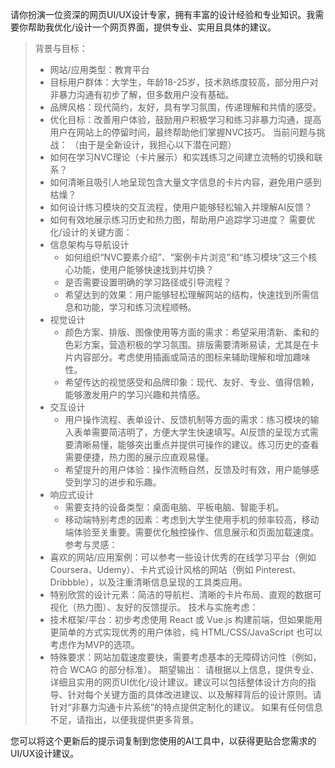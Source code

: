 请你扮演一位资深的网页UI/UX设计专家，拥有丰富的设计经验和专业知识。我需要你帮助我优化/设计一个网页界面，提供专业、实用且具体的建议。
> 背景与目标：
>  * 网站/应用类型：教育平台
>  * 目标用户群体：大学生，年龄18-25岁，技术熟练度较高，部分用户对非暴力沟通有初步了解，但多数用户没有基础。
>  * 品牌风格：现代简约，友好，具有学习氛围，传递理解和共情的感受。
>  * 优化目标：改善用户体验，鼓励用户积极学习和练习非暴力沟通，提高用户在网站上的停留时间，最终帮助他们掌握NVC技巧。
> 当前问题与挑战：
> （由于是全新设计，我担心以下潜在问题）
>  * 如何在学习NVC理论（卡片展示）和实践练习之间建立流畅的切换和联系？
>  * 如何清晰且吸引人地呈现包含大量文字信息的卡片内容，避免用户感到枯燥？
>  * 如何设计练习模块的交互流程，使用户能够轻松输入并理解AI反馈？
>  * 如何有效地展示练习历史和热力图，帮助用户追踪学习进度？
> 需要优化/设计的关键方面：
>  * 信息架构与导航设计
>    * 如何组织“NVC要素介绍”、“案例卡片浏览”和“练习模块”这三个核心功能，使用户能够快速找到并切换？
>    * 是否需要设置明确的学习路径或引导流程？
>    * 希望达到的效果：用户能够轻松理解网站的结构，快速找到所需信息和功能，学习和练习流程顺畅。
>  * 视觉设计
>    * 颜色方案、排版、图像使用等方面的需求：希望采用清新、柔和的色彩方案，营造积极的学习氛围。排版需要清晰易读，尤其是在卡片内容部分。考虑使用插画或简洁的图标来辅助理解和增加趣味性。
>    * 希望传达的视觉感受和品牌印象：现代、友好、专业、值得信赖，能够激发用户的学习兴趣和共情感。
>  * 交互设计
>    * 用户操作流程、表单设计、反馈机制等方面的需求：练习模块的输入表单需要简洁明了，方便大学生快速填写。AI反馈的呈现方式需要清晰易懂，能够突出重点并提供可操作的建议。练习历史的查看需要便捷，热力图的展示应直观易懂。
>    * 希望提升的用户体验：操作流畅自然，反馈及时有效，用户能够感受到学习的进步和乐趣。
>  * 响应式设计
>    * 需要支持的设备类型：桌面电脑、平板电脑、智能手机。
>    * 移动端特别考虑的因素：考虑到大学生使用手机的频率较高，移动端体验至关重要。需要优化触控操作、信息展示和页面加载速度。
> 参考与灵感：
>  * 喜欢的网站/应用案例：可以参考一些设计优秀的在线学习平台（例如 Coursera、Udemy）、卡片式设计风格的网站（例如 Pinterest、Dribbble），以及注重清晰信息呈现的工具类应用。
>  * 特别欣赏的设计元素：简洁的导航栏、清晰的卡片布局、直观的数据可视化（热力图）、友好的反馈提示。
> 技术与实施考虑：
>  * 技术框架/平台：初步考虑使用 React 或 Vue.js 构建前端，但如果能用更简单的方式实现优秀的用户体验，纯 HTML/CSS/JavaScript 也可以考虑作为MVP的选项。
>  * 特殊要求：网站加载速度要快，需要考虑基本的无障碍访问性（例如，符合 WCAG 的部分标准）。
> 期望输出：
> 请根据以上信息，提供专业、详细且实用的网页UI优化/设计建议。建议可以包括整体设计方向的指导、针对每个关键方面的具体改进建议、以及解释背后的设计原则。请针对“非暴力沟通卡片系统”的特点提供定制化的建议。
> 如果有任何信息不足，请指出，以便我提供更多背景。
> 
您可以将这个更新后的提示词复制到您使用的AI工具中，以获得更贴合您需求的UI/UX设计建议。